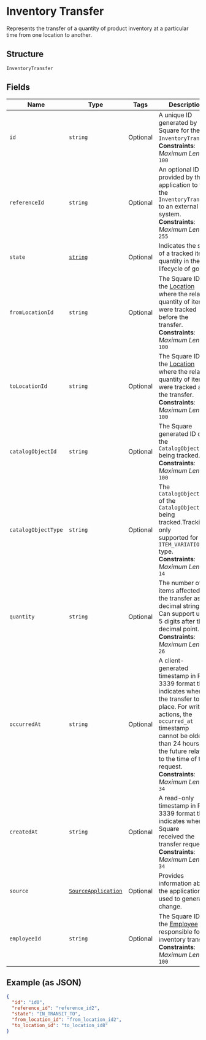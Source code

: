 
# Inventory Transfer

Represents the transfer of a quantity of product inventory at a
particular time from one location to another.

## Structure

`InventoryTransfer`

## Fields

| Name | Type | Tags | Description |
|  --- | --- | --- | --- |
| `id` | `string` | Optional | A unique ID generated by Square for the<br>`InventoryTransfer`.<br>**Constraints**: *Maximum Length*: `100` |
| `referenceId` | `string` | Optional | An optional ID provided by the application to tie the<br>`InventoryTransfer` to an external system.<br>**Constraints**: *Maximum Length*: `255` |
| `state` | [`string`](/doc/models/inventory-state.md) | Optional | Indicates the state of a tracked item quantity in the lifecycle of goods. |
| `fromLocationId` | `string` | Optional | The Square ID of the [Location](#type-location) where the related<br>quantity of items were tracked before the transfer.<br>**Constraints**: *Maximum Length*: `100` |
| `toLocationId` | `string` | Optional | The Square ID of the [Location](#type-location) where the related<br>quantity of items were tracked after the transfer.<br>**Constraints**: *Maximum Length*: `100` |
| `catalogObjectId` | `string` | Optional | The Square generated ID of the<br>`CatalogObject` being tracked.<br>**Constraints**: *Maximum Length*: `100` |
| `catalogObjectType` | `string` | Optional | The `CatalogObjectType` of the<br>`CatalogObject` being tracked.Tracking is only<br>supported for the `ITEM_VARIATION` type.<br>**Constraints**: *Maximum Length*: `14` |
| `quantity` | `string` | Optional | The number of items affected by the transfer as a decimal string.<br>Can support up to 5 digits after the decimal point.<br>**Constraints**: *Maximum Length*: `26` |
| `occurredAt` | `string` | Optional | A client-generated timestamp in RFC 3339 format that indicates when<br>the transfer took place. For write actions, the `occurred_at` timestamp<br>cannot be older than 24 hours or in the future relative to the time of the<br>request.<br>**Constraints**: *Maximum Length*: `34` |
| `createdAt` | `string` | Optional | A read-only timestamp in RFC 3339 format that indicates when Square<br>received the transfer request.<br>**Constraints**: *Maximum Length*: `34` |
| `source` | [`SourceApplication`](/doc/models/source-application.md) | Optional | Provides information about the application used to generate a change. |
| `employeeId` | `string` | Optional | The Square ID of the [Employee](#type-employee) responsible for the<br>inventory transfer.<br>**Constraints**: *Maximum Length*: `100` |

## Example (as JSON)

```json
{
  "id": "id0",
  "reference_id": "reference_id2",
  "state": "IN_TRANSIT_TO",
  "from_location_id": "from_location_id2",
  "to_location_id": "to_location_id8"
}
```

